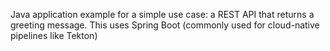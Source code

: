 Java application example for a simple use case: a REST API that returns a greeting message. This uses Spring Boot (commonly used for cloud-native pipelines like Tekton)
